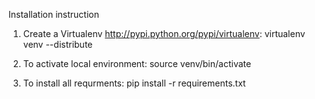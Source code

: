 Installation instruction

1) Create a Virtualenv http://pypi.python.org/pypi/virtualenv:
virtualenv venv --distribute

2) To activate local environment:
source venv/bin/activate

3) To install all requrments:
pip install -r requirements.txt
